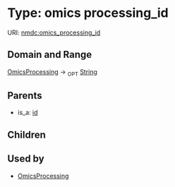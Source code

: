 
# Type: omics processing_id




URI: [nmdc:omics_processing_id](https://microbiomedata/meta/omics_processing_id)


## Domain and Range

[OmicsProcessing](OmicsProcessing.md) ->  <sub>OPT</sub> [String](types/String.md)

## Parents

 *  is_a: [id](id.md)

## Children


## Used by

 * [OmicsProcessing](OmicsProcessing.md)
